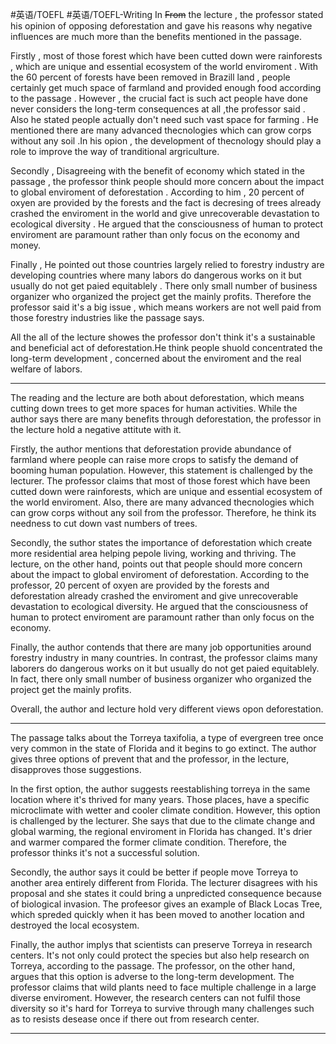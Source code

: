 #英语/TOEFL #英语/TOEFL-Writing
In ~~From~~ the lecture , the professor stated his opinion of opposing deforestation and gave his reasons why negative influences are much more than the benefits mentioned in the passage.

Firstly , most of those forest which have been cutted down were rainforests , which are unique and essential ecosystem of the world enviroment . With the 60 percent of forests have been removed in Brazill land , people certainly get much space of farmland and provided enough food according to the passage . However , the crucial fact is  such act people have done never considers the long-term consequences at all ,the professor said . Also he stated people actually don't need such vast space for farming .  He mentioned there are many advanced thecnologies which can grow corps without any soil .In his opion , the development of thecnology should play a role to improve the way of tranditional argriculture.

Secondly , Disagreeing with the benefit of economy which stated in the passage , the professor think people should more concern about the impact to global enviroment of deforestation . According to him , 20 percent of oxyen are provided by the forests and the fact is decresing of trees  already crashed the enviroment in the world and give unrecoverable devastation to ecological diversity . He argued that the consciousness of human to protect enviroment are paramount rather than only focus on the economy and money.

Finally , He pointed out those countries largely relied to forestry industry are developing countries where many labors do dangerous works on it but usually do not get paied equitablely . There only small number of business organizer who organized the project get the mainly profits. Therefore the professor said it's a big issue , which means workers are not well paid from those forestry industries like the passage says.

All the all of the lecture showes the professor don't think it's a sustainable and beneficial act of deforestation.He think people shuold concentrated the long-term development , concerned about the enviroment and the real welfare of labors. 

---
The reading and the lecture are both about deforestation, which means cutting down trees to get more spaces for human activities. While the author says there are many benefits through deforestation, the professor in the lecture hold a negative attitute with it.

Firstly, the author mentions that deforestation provide abundance of farmland where people can raise more crops to satisfy the demand of booming human population. However, this statement is challenged by the lecturer. The professor claims that most of those forest which have been cutted down were rainforests, which are unique and essential ecosystem of the world enviroment. Also, there are many advanced thecnologies which can grow corps without any soil from the professor. Therefore, he think its needness to cut down vast numbers of trees.

Secondly, the suthor states the importance of deforestation which create more residential area helping pepole living, working and thriving. The lecture, on the other hand, points out that people should more concern about the impact to global enviroment of deforestation. According to the professor, 20 percent of oxyen are provided by the forests and deforestation already crashed the enviroment and give unrecoverable devastation to ecological diversity. He argued that the consciousness of human to protect enviroment are paramount rather than only focus on the economy.

Finally, the author contends that there are many job opportunities around forestry industry in many countries. In contrast, the professor claims many laborers do dangerous works on it but usually do not get paied equitablely. In fact, there only small number of business organizer who organized the project get the mainly profits.

Overall, the author and lecture hold very different views opon deforestation.

---

The passage talks about the Torreya taxifolia, a type of evergreen tree once very common in the state of Florida and it begins to go extinct. The author gives three options of prevent that and the professor, in the lecture, disapproves those suggestions.

In the first option, the author suggests reestablishing torreya in the same location where it's thrived for many years. Those places, have a specific microclimate with wetter and cooler climate condition. However, this option is challenged by the lecturer. She says that due to the climate change and global warming, the regional enviroment in Florida has changed. It's drier and warmer compared the former climate condition. Therefore, the professor thinks it's not a successful solution.

Secondly, the author says it could be better if people move Torreya to another area entirely different from Florida. The lecturer disagrees with his proposal and she states it could bring a unpredicted consequence because of biological invasion. The profeesor gives an example of Black Locas Tree, which spreded quickly when it has been moved to another location and destroyed the local ecosystem.

Finally, the author implys that scientists can preserve Torreya in research centers. It's not only could protect the species but also help research on Torreya, according to the passage. The professor, on the other hand, argues that this option is adverse to the long-term development. The professor claims that wild plants need to face multiple challenge in a large diverse enviroment. However, the research centers can not fulfil those diversity so it's hard for Torreya to survive through many challenges such as to resists desease once if there out from research center.

---
